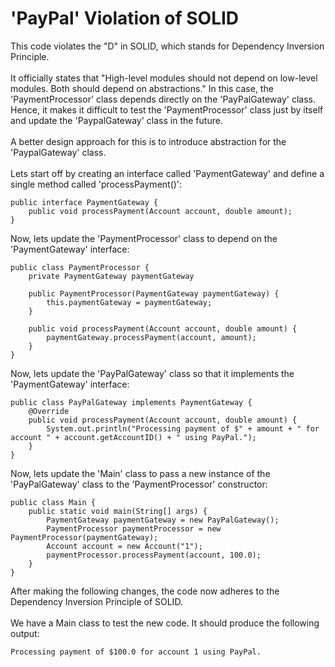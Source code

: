 # 'PayPal' Violation of SOLID

This code violates the "D" in SOLID, which stands for Dependency Inversion Principle.
<br />
<br />
It officially states that "High-level modules should not depend on low-level modules. Both should depend on abstractions."
In this case, the 'PaymentProcessor' class depends directly on the 'PayPalGateway' class.
Hence, it makes it difficult to test the 'PaymentProcessor' class just by itself and update the 'PaypalGateway' class in the future.
<br />
<br />
A better design approach for this is to introduce abstraction for the 'PaypalGateway' class.
<br />
<br />
Lets start off by creating an interface called 'PaymentGateway' and define a single method called 'processPayment()':
```
public interface PaymentGateway {
    public void processPayment(Account account, double amount);
}
```
Now, lets update the 'PaymentProcessor' class to depend on the 'PaymentGateway' interface:
```
public class PaymentProcessor {
    private PaymentGateway paymentGateway
    
    public PaymentProcessor(PaymentGateway paymentGateway) {
        this.paymentGateway = paymentGateway;
    }
    
    public void processPayment(Account account, double amount) {
        paymentGateway.processPayment(account, amount);
    }
}
```
Now, lets update the 'PayPalGateway' class so that it implements the 'PaymentGateway' interface:
```
public class PayPalGateway implements PaymentGateway {
    @Override
    public void processPayment(Account account, double amount) {
        System.out.println("Processing payment of $" + amount + " for account " + account.getAccountID() + " using PayPal.");
    }
}
```
Now, lets update the 'Main' class to pass a new instance of the 'PayPalGateway' class to the 'PaymentProcessor' constructor:
```
public class Main {
    public static void main(String[] args) {
        PaymentGateway paymentGateway = new PayPalGateway();
        PaymentProcessor paymentProcessor = new PaymentProcessor(paymentGateway);
        Account account = new Account("1");
        paymentProcessor.processPayment(account, 100.0);
    }
}
```
After making the following changes, the code now adheres to the Dependency Inversion Principle of SOLID.
<br />
<br />
We have a Main class to test the new code. It should produce the following output:
```
Processing payment of $100.0 for account 1 using PayPal.
```